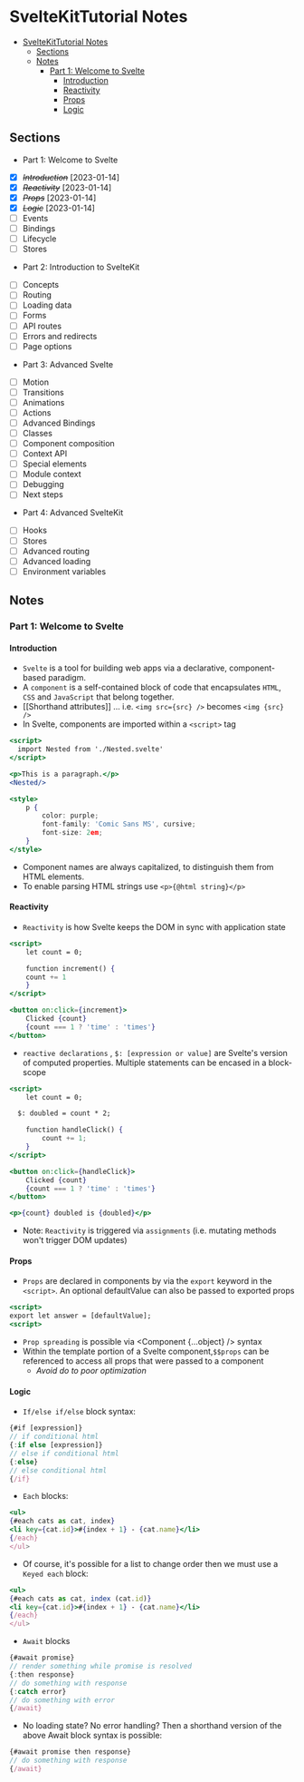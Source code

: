 # SvelteKitTutorial Notes

- [SvelteKitTutorial Notes](#sveltekittutorial-notes)
  - [Sections](#sections)
  - [Notes](#notes)
    - [Part 1: Welcome to Svelte](#part-1-welcome-to-svelte)
      - [Introduction](#introduction)
      - [Reactivity](#reactivity)
      - [Props](#props)
      - [Logic](#logic)

## Sections

- Part 1: Welcome to Svelte

* [x] ~~_Introduction_~~ [2023-01-14]
* [x] ~~_Reactivity_~~ [2023-01-14]
* [x] ~~_Props_~~ [2023-01-14]
* [x] ~~_Logic_~~ [2023-01-14]
* [ ] Events
* [ ] Bindings
* [ ] Lifecycle
* [ ] Stores

- Part 2: Introduction to SvelteKit

* [ ] Concepts
* [ ] Routing
* [ ] Loading data
* [ ] Forms
* [ ] API routes
* [ ] Errors and redirects
* [ ] Page options

- Part 3: Advanced Svelte

* [ ] Motion
* [ ] Transitions
* [ ] Animations
* [ ] Actions
* [ ] Advanced Bindings
* [ ] Classes
* [ ] Component composition
* [ ] Context API
* [ ] Special elements
* [ ] Module context
* [ ] Debugging
* [ ] Next steps

- Part 4: Advanced SvelteKit

* [ ] Hooks
* [ ] Stores
* [ ] Advanced routing
* [ ] Advanced loading
* [ ] Environment variables

## Notes

### Part 1: Welcome to Svelte

#### Introduction

- `Svelte` is a tool for building web apps via a declarative, component-based paradigm.
- A `component` is a self-contained block of code that encapsulates `HTML`, `CSS` and `JavaScript` that belong together.
- [[Shorthand attributes]] ... i.e. `<img src={src} />` becomes `<img {src} />`
- In Svelte, components are imported within a `<script>` tag

```jsx
<script>
  import Nested from './Nested.svelte'
</script>

<p>This is a paragraph.</p>
<Nested/>

<style>
	p {
		color: purple;
		font-family: 'Comic Sans MS', cursive;
		font-size: 2em;
	}
</style>
```

- Component names are always capitalized, to distinguish them from HTML elements.
- To enable parsing HTML strings use `<p>{@html string}</p>`

#### Reactivity

- `Reactivity` is how Svelte keeps the DOM in sync with application state

```jsx
<script>
	let count = 0;

	function increment() {
    count += 1
	}
</script>

<button on:click={increment}>
	Clicked {count}
	{count === 1 ? 'time' : 'times'}
</button>
```

- `reactive declarations` , `$: [expression or value]` are Svelte's version of computed properties. Multiple statements can be encased in a block-scope

```jsx
<script>
	let count = 0;

  $: doubled = count * 2;

	function handleClick() {
		count += 1;
	}
</script>

<button on:click={handleClick}>
	Clicked {count}
	{count === 1 ? 'time' : 'times'}
</button>

<p>{count} doubled is {doubled}</p>
```

- Note: `Reactivity` is triggered via `assignments` (i.e. mutating methods won't trigger DOM updates)

#### Props

- `Props` are declared in components by via the `export` keyword in the `<script>`. An optional defaultValue can also be passed to exported props

```jsx
<script>
export let answer = [defaultValue];
<script>
```

- `Prop spreading` is possible via <Component {...object} /> syntax
- Within the template portion of a Svelte component,`$$props` can be referenced to access all props that were passed to a component
  - _Avoid do to poor optimization_

#### Logic

- `If/else if/else` block syntax:

```jsx
{#if [expression]}
// if conditional html
{:if else [expression]}
// else if conditional html
{:else}
// else conditional html
{/if}
```

- `Each` blocks:

```jsx
<ul>
{#each cats as cat, index}
<li key={cat.id}>#{index + 1} - {cat.name}</li>
{/each}
</ul>
```

- Of course, it's possible for a list to change order then we must use a `Keyed each` block:

```jsx
<ul>
{#each cats as cat, index (cat.id)}
<li key={cat.id}>#{index + 1} - {cat.name}</li>
{/each}
</ul>
```

- `Await` blocks

```jsx
{#await promise}
// render something while promise is resolved
{:then response}
// do something with response
{:catch error}
// do something with error
{/await}
```

- No loading state? No error handling? Then a shorthand version of the above Await block syntax is possible:

```jsx
{#await promise then response}
// do something with response
{/await}
```
